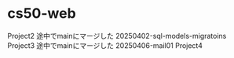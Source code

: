 # cs50-web

Project2 途中でmainにマージした 20250402-sql-models-migratoins
Project3 途中でmainにマージした 20250406-mail01
Project4

